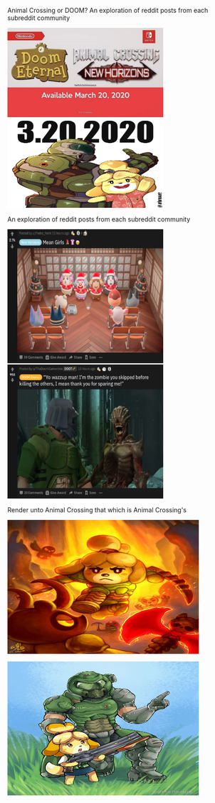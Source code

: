 Animal Crossing or DOOM?
An exploration of reddit posts from each subreddit community
<p float="left">
  <img width="350" height="200" src=./cute/logos.jpg>
  <img width="350" height="200" src=./cute/release_date.jpeg>
</p>

An exploration of reddit posts from each subreddit community
<p float="left">
  <img width="350" height="300" src=./cute/acnh_reddit.png>
  <img width="350" height="300" src=./cute/doom_reddit.png>
</p>

Render unto Animal Crossing that which is Animal Crossing's







<p align="center"></p>
  <img width="430" height="300" src=./cute/animal_crossing_over_by_ry_spirit_ddqs9tg-fullview.jpg>
</p>

<p align="center"></p>
  <img width="430" height="300" src=./cute/doom_teach_isa.jpeg>
</p>